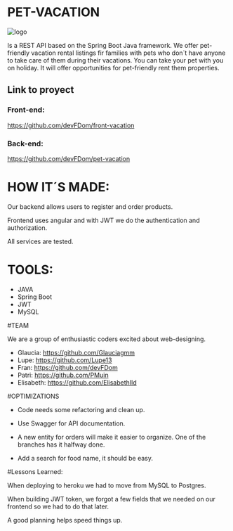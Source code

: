 # PET-VACATION

![logo](https://user-images.githubusercontent.com/99267946/175355946-8f8cb21a-e81b-4712-9e35-4b4c78f3d6ae.png)


Is a REST API based on the Spring Boot Java framework. We offer pet-friendly vacation rental listings fir families with pets who don´t have anyone to take care of them during their vacations.
You can take your pet with you on holiday. It will offer opportunities for pet-friendly rent them properties.

## **Link to proyect**

### Front-end:
https://github.com/devFDom/front-vacation
### Back-end:
https://github.com/devFDom/pet-vacation


# HOW IT´S MADE:

Our backend allows users to register and order products.

Frontend uses angular and with JWT we do the authentication and authorization.

All services are tested.


# TOOLS:

- JAVA
- Spring Boot
- JWT
- MySQL


#TEAM

We are a group of enthusiastic coders excited about web-designing. 

- Glaucia: https://github.com/Glauciagmm
- Lupe: https://github.com/Lupe13
- Fran: https://github.com/devFDom
- Patri: https://github.com/PMuin
- Elisabeth: https://github.com/ElisabethIld


#OPTIMIZATIONS

- Code needs some refactoring and clean up.

- Use Swagger for API documentation.

- A new entity for orders will make it easier to organize. One of the branches has it halfway done.

- Add a search for food name, it should be easy.


#Lessons Learned:

When deploying to heroku we had to move from MySQL to Postgres.

When building JWT token, we forgot a few fields that we needed on our frontend so we had to do that later.

A good planning helps speed things up.

